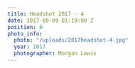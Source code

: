 ```yaml
---
title: Headshot 2017 - 4
date: 2017-09-09 01:19:00 Z
position: 6
photo_info:
  photo: "/uploads/2017headshot-4.jpg"
  year: 2017
  photographer: Morgan Lewis
---
```


